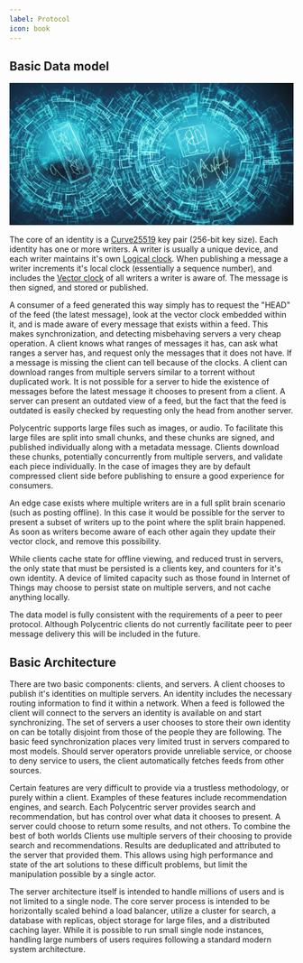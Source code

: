 ```yaml
---
label: Protocol
icon: book
---
```


## Basic Data model

![](static/concept4.png)

The core of an identity is a [Curve25519](https://en.wikipedia.org/wiki/Curve25519) key pair (256-bit key size). Each identity has one or more writers. A writer is usually a unique device, and each writer maintains it's own [Logical clock](https://en.wikipedia.org/wiki/Logical_clock). When publishing a message a writer increments it's local clock (essentially a sequence number), and includes the [Vector clock](https://en.wikipedia.org/wiki/Vector_clock) of all writers a writer is aware of. The message is then signed, and stored or published.

A consumer of a feed generated this way simply has to request the "HEAD" of the feed (the latest message), look at the vector clock embedded within it, and is made aware of every message that exists within a feed. This makes synchronization, and detecting misbehaving servers a very cheap operation. A client knows what ranges of messages it has, can ask what ranges a server has, and request only the messages that it does not have. If a message is missing the client can tell because of the clocks. A client can download ranges from multiple servers similar to a torrent without duplicated work. It is not possible for a server to hide the existence of messages before the latest message it chooses to present from a client. A server can present an outdated view of a feed, but the fact that the feed is outdated is easily checked by requesting only the head from another server.

Polycentric supports large files such as images, or audio. To facilitate this large files are split into small chunks, and these chunks are signed, and published individually along with a metadata message. Clients download these chunks, potentially concurrently from multiple servers, and validate each piece individually. In the case of images they are by default compressed client side before publishing to ensure a good experience for consumers.

An edge case exists where multiple writers are in a full split brain scenario (such as posting offline). In this case it would be possible for the server to present a subset of writers up to the point where the split brain happened. As soon as writers become aware of each other again they update their vector clock, and remove this possibility.

While clients cache state for offline viewing, and reduced trust in servers, the only state that must be persisted is a clients key, and counters for it's own identity. A device of limited capacity such as those found in Internet of Things may choose to persist state on multiple servers, and not cache anything locally.

The data model is fully consistent with the requirements of a peer to peer protocol. Although Polycentric clients do not currently facilitate peer to peer message delivery this will be included in the future.

## Basic Architecture

There are two basic components: clients, and servers. A client chooses to publish it's identities on multiple servers. An identity includes the necessary routing information to find it within a network. When a feed is followed the client will connect to the servers an identity is available on and start synchronizing. The set of servers a user chooses to store their own identity on can be totally disjoint from those of the people they are following. The basic feed synchronization places very limited trust in servers compared to most models. Should server operators provide unreliable service, or choose to deny service to users, the client automatically fetches feeds from other sources.

Certain features are very difficult to provide via a trustless methodology, or purely within a client. Examples of these features include recommendation engines, and search. Each Polycentric server provides search and recommendation, but has control over what data it chooses to present. A server could choose to return some results, and not others. To combine the best of both worlds Clients use multiple servers of their choosing to provide search and recommendations. Results are deduplicated and attributed to the server that provided them. This allows using high performance and state of the art solutions to these difficult problems, but limit the manipulation possible by a single actor.

The server architecture itself is intended to handle millions of users and is not limited to a single node. The core server process is intended to be horizontally scaled behind a load balancer, utilize a cluster for search, a database with replicas, object storage for large files, and a distributed caching layer. While it is possible to run small single node instances, handling large numbers of users requires following a standard modern system architecture.


